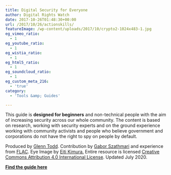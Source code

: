 ```yaml
---
title: Digital Security for Everyone
author: Digital Rights Watch
date: 2017-10-26T01:48:30+00:00
url: /2017/10/26/actionskills/
featureImage: /wp-content/uploads/2017/10/crypto2-1024x483-1.jpg
eg_vimeo_ratio:
  - 1
eg_youtube_ratio:
  - 1
eg_wistia_ratio:
  - 1
eg_html5_ratio:
  - 1
eg_soundcloud_ratio:
  - 1
eg_custom_meta_216:
  - 'true'
category:
  - 'Tools &amp; Guides'

---
```

This guide is **designed for beginners** and non-technical people with the aim of increasing security across our whole community. The content is based on research, working with security experts and on the ground experience working with community activists and people who believe government and corporations do not have the right to spy on people by default.

Produced by [Glenn Todd][1]. Contribution by [Gabor Szathmari][2] and experience from [FLAC][3].  Eye Image by [Eiti Kimura.][4] Entire resource is licensed [Creative Commons Attribution 4.0 International License][5]. Updated July 2020.

**<span style="text-decoration: underline;"><a href="https://actionskills.co/resources/digital-security/" target="_blank" rel="noreferrer noopener">Find the guide here </a></span>**

 [1]: https://glenntodd.net
 [2]: https://twitter.com/gszathmari
 [3]: https://frontlineaction.org/
 [4]: https://www.flickr.com/photos/eitikimura/
 [5]: http://creativecommons.org/licenses/by/4.0/
